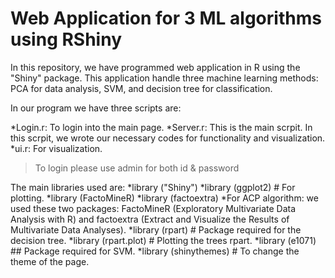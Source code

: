 # Web Application for 3 ML algorithms using RShiny

In this repository, we have programmed web application in R using the "Shiny" package. This application handle three machine learning methods: PCA for data analysis, SVM, and decision tree for classification.

In our program we have three scripts are:
 
  *Login.r: To login into the main page.
  *Server.r: This is the main scrpit. In this scrpit, we wrote our necessary codes for functionality and visualization.
  *ui.r: For visualization.
  
  
> To login please use admin for both id & password

The main libraries used are:
  *library ("Shiny")
  *library (ggplot2) # For plotting.
  *library (FactoMineR)
  *library (factoextra)
  *For ACP algorithm: we used these two packages: FactoMineR (Exploratory Multivariate Data Analysis with R) and factoextra (Extract and Visualize the Results of Multivariate Data Analyses).
  *library (rpart) # Package required for the decision tree.
  *library (rpart.plot) # Plotting the trees rpart.
  *library (e1071) ## Package required for SVM.
  *library (shinythemes) # To change the theme of the page.
